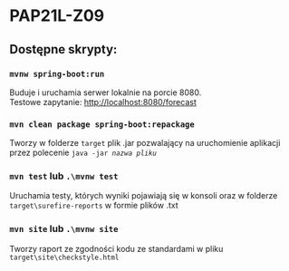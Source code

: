 # PAP21L-Z09
## Dostępne skrypty:

### `mvnw spring-boot:run`

Buduje i uruchamia serwer lokalnie na porcie 8080.\
Testowe zapytanie: [http://localhost:8080/forecast](http://localhost:8080/forecast)

### `mvn clean package spring-boot:repackage`

Tworzy w folderze `target` plik .jar pozwalający na uruchomienie aplikacji przez polecenie `java -jar `*`nazwa pliku`*


### `mvn test` lub `.\mvnw test`    
Uruchamia testy, których wyniki pojawiają się w konsoli oraz w folderze `target\surefire-reports` w formie plików .txt   

### `mvn site` lub `.\mvnw site`      
Tworzy raport ze zgodności kodu ze standardami w pliku `target\site\checkstyle.html`
